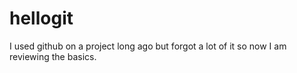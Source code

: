 # hellogit
I used github on a project long ago but forgot a lot of it so now I am reviewing the basics. 
